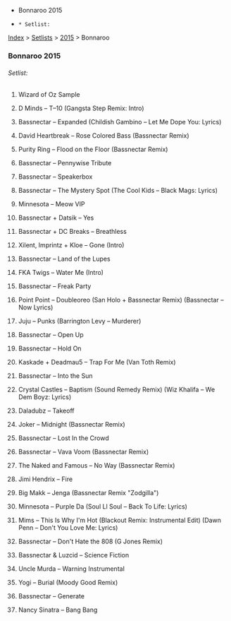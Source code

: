   * Bonnaroo 2015
  *     * Setlist:

[Index](https://www.reddit.com/r/bassnectar/wiki/index) >
[Setlists](https://www.reddit.com/r/bassnectar/wiki/interactive/setlists) >
[2015](https://www.reddit.com/r/bassnectar/wiki/interactive/setlists/2015) >
Bonnaroo

### Bonnaroo 2015

###### Setlist:

  1. Wizard of Oz Sample

  2. D Minds – T–10 (Gangsta Step Remix: Intro)

  3. Bassnectar – Expanded (Childish Gambino – Let Me Dope You: Lyrics)

  4. David Heartbreak – Rose Colored Bass (Bassnectar Remix)

  5. Purity Ring – Flood on the Floor (Bassnectar Remix)

  6. Bassnectar – Pennywise Tribute 

  7. Bassnectar – Speakerbox 

  8. Bassnectar – The Mystery Spot (The Cool Kids – Black Mags: Lyrics)

  9. Minnesota – Meow VIP

  10. Bassnectar + Datsik – Yes

  11. Bassnectar + DC Breaks – Breathless

  12. Xilent, Imprintz + Kloe – Gone (Intro)

  13. Bassnectar – Land of the Lupes 

  14. FKA Twigs – Water Me (Intro)

  15. Bassnectar – Freak Party

  16. Point Point – Doubleoreo (San Holo + Bassnectar Remix) (Bassnectar – Now Lyrics)

  17. Juju – Punks (Barrington Levy – Murderer)

  18. Bassnectar – Open Up

  19. Bassnectar – Hold On

  20. Kaskade + Deadmau5 – Trap For Me (Van Toth Remix)

  21. Bassnectar – Into the Sun 

  22. Crystal Castles – Baptism (Sound Remedy Remix) (Wiz Khalifa – We Dem Boyz: Lyrics)

  23. Daladubz – Takeoff 

  24. Joker – Midnight (Bassnectar Remix)

  25. Bassnectar – Lost In the Crowd 

  26. Bassnectar – Vava Voom (Bassnectar Remix)

  27. The Naked and Famous – No Way (Bassnectar Remix)

  28. Jimi Hendrix – Fire 

  29. Big Makk – Jenga (Bassnectar Remix "Zodgilla")

  30. Minnesota – Purple Da (Soul Ll Soul – Back To Life: Lyrics)

  31. Mims – This Is Why I'm Hot (Blackout Remix: Instrumental Edit) (Dawn Penn – Don't You Love Me: Lyrics)

  32. Bassnectar – Don't Hate the 808 (G Jones Remix)

  33. Bassnectar & Luzcid – Science Fiction 

  34. Uncle Murda – Warning Instrumental 

  35. Yogi – Burial (Moody Good Remix)

  36. Bassnectar – Generate

  37. Nancy Sinatra – Bang Bang

